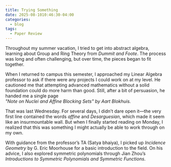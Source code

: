 ```yaml
---
title: Trying Something
date: 2025-08-1010:46:30-04:00
categories:
  - blog
tags:
  - Paper Review
---
```

Throughout my summer vacation, I tried to get into abstract algebra, learning about Group and Ring Theory from _Dummit and Foote_. The process was long and often challenging, but over time, the pieces began to fit together.

When I returned to campus this semester, I approached my Linear Algebra professor to ask if there were any projects I could work on at my level. He cautioned me that attempting advanced mathematics without a solid foundation could do more harm than good. Still, after a bit of persuasion, he handed me a single page  
_"Note on Nuclei and Affine Blocking Sets" by Aart Blokhuis._

That was last Wednesday. For several days, I didn’t dare open it—the very first line contained the words _affine_ and _Desarguesian_, which made it seem like an insurmountable wall. But when I finally started reading on Monday, I realized that this was something I might actually be able to work through on my own.

With guidance from the professor’s TA (Satya bhaiya), I picked up _Incidence Geometry_ by G. Eric Moorhouse for a basic introduction to the field. On his advice, I also explored symmetric polynomials through Jian Zhou’s _Introductions to Symmetric Polynomials and Symmetric Functions_.



